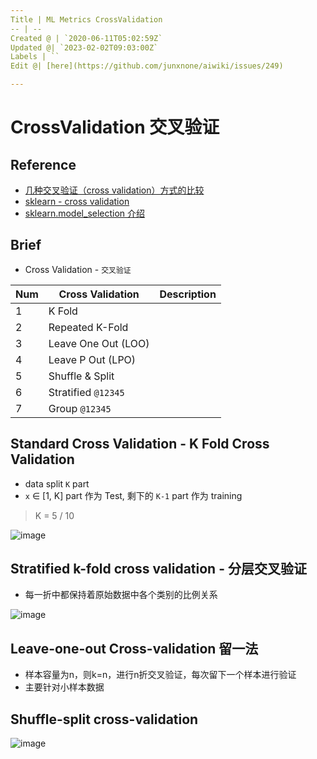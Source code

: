 ```yaml
---
Title | ML Metrics CrossValidation
-- | --
Created @ | `2020-06-11T05:02:59Z`
Updated @| `2023-02-02T09:03:00Z`
Labels | ``
Edit @| [here](https://github.com/junxnone/aiwiki/issues/249)

---
```


# CrossValidation 交叉验证

## Reference

- [几种交叉验证（cross validation）方式的比较](https://www.cnblogs.com/ysugyl/p/8707887.html)
- [sklearn - cross validation](https://scikit-learn.org/stable/modules/cross_validation.html#cross-validation)
- [sklearn.model_selection 介绍](https://www.cnblogs.com/XD00/p/12290528.html)

## Brief
- Cross Validation - `交叉验证`


Num | Cross Validation | Description
-- | -- | --
1 | K Fold  | 
2 | Repeated K-Fold | 
3 | Leave One Out (LOO) |
4 | Leave P Out (LPO) |
5 | Shuffle & Split |
6 | Stratified `@12345` |
7 | Group  `@12345` |

## Standard Cross Validation - K Fold Cross Validation
- data split `K` part
- `x` ∈ [1, K] part 作为 Test, 剩下的 `K-1` part 作为 training
> K = 5 / 10

![image](https://user-images.githubusercontent.com/2216970/84346863-93928380-abe3-11ea-9a5e-0b359987b1e3.png)

## Stratified k-fold cross validation - 分层交叉验证
- 每一折中都保持着原始数据中各个类别的比例关系

![image](https://user-images.githubusercontent.com/2216970/84346873-97bea100-abe3-11ea-8672-9aa9ede0fc3d.png)


## Leave-one-out Cross-validation 留一法
- 样本容量为n，则k=n，进行n折交叉验证，每次留下一个样本进行验证
- 主要针对小样本数据

## Shuffle-split cross-validation

![image](https://user-images.githubusercontent.com/2216970/84347227-98a40280-abe4-11ea-9793-d5b76e343fc0.png)

